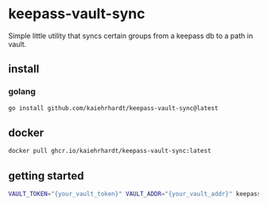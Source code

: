 # keepass-vault-sync

Simple little utility that syncs certain groups from a keepass db to a path in vault.

## install

### golang

```bash
go install github.com/kaiehrhardt/keepass-vault-sync@latest
```

## docker

```bash
docker pull ghcr.io/kaiehrhardt/keepass-vault-sync:latest
```

## getting started

```bash
VAULT_TOKEN="{your_vault_token}" VAULT_ADDR="{your_vault_addr}" keepass-vault-sync -f {name}.kdbx -g {group1_name},{group2_name} -p {keepass_db_pass}
```
